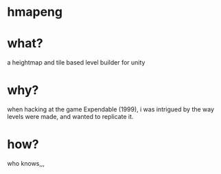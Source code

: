 # hmapeng

# what?

a heightmap and tile based level builder for unity

# why?

when hacking at the game Expendable (1999), i was intrigued by the way levels were made, and wanted to replicate it.

# how?

who knows,,,
